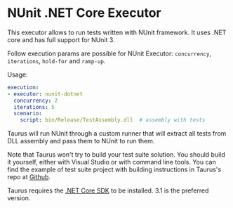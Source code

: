 # NUnit .NET Core Executor

This executor allows to run tests written with NUnit framework. It uses .NET core and has full support for NUnit 3.

Follow execution params are possible for NUnit Executor: `concurrency`, `iterations`, `hold-for` and `ramp-up`.

Usage:
```yaml
execution:
- executor: nunit-dotnet
  concurrency: 2
  iterations: 5
  scenario:
    script: bin/Release/TestAssembly.dll  # assembly with tests
```

Taurus will run NUnit through a custom runner that will extract all tests from DLL assembly
and pass them to NUnit to run them.

Note that Taurus won't try to build your test suite solution. You should build it yourself,
either with Visual Studio or with command line tools. You can find the example of
test suite project with building instructions in Taurus's repo at
[Github](https://github.com/Blazemeter/taurus/tree/master/examples/selenium/nunit-dotnetcore/).

Taurus requires the [.NET Core SDK](https://dotnet.microsoft.com/download/dotnet-core/3.1) to be installed. 3.1 is the preferred
version.
